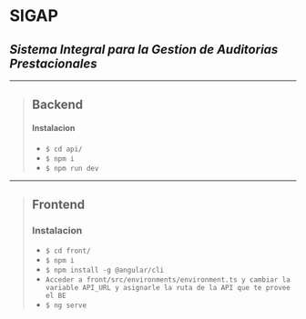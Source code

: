 # SIGAP

## _**S**istema **I**ntegral para la **G**estion de **A**uditorias **P**restacionales_

---

> ## Backend
>
> #### Instalacion
>
> - `$ cd api/`
> - `$ npm i`
> - `$ npm run dev`

---

> ## Frontend
>
> ### Instalacion
>
> - `$ cd front/`
> - `$ npm i`
> - `$ npm install -g @angular/cli`
> - `Acceder a front/src/environments/environment.ts y cambiar la variable API_URL y asignarle la ruta de la API que te provee el BE`
> - `$ ng serve`

